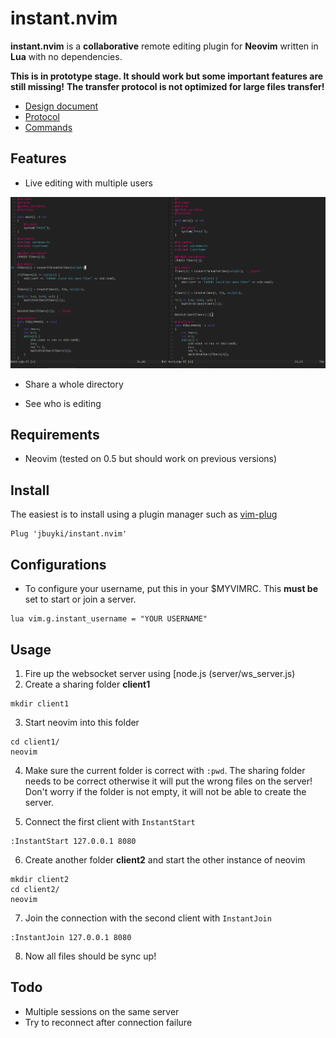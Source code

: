 instant.nvim
============

**instant.nvim** is a **collaborative** remote editing plugin for **Neovim** written in **Lua** with no dependencies.

**This is in prototype stage. It should work but some important features are still missing!**
**The transfer protocol is not optimized for large files transfer!**

* [Design document](docs/design.md)
* [Protocol](docs/protocol.md)
* [Commands](docs/commands.md)


Features
--------

* Live editing with multiple users

![showcase](docs/images/showcase1.PNG)

* Share a whole directory

* See who is editing

Requirements
------------

* Neovim (tested on 0.5 but should work on previous versions)

Install
-------

The easiest is to install using a plugin manager such as [vim-plug](https://github.com/junegunn/vim-plug)

```
Plug 'jbuyki/instant.nvim'
```

Configurations
--------------

* To configure your username, put this in your $MYVIMRC. This **must be** set to start or join a server.

```
lua vim.g.instant_username = "YOUR USERNAME"
```

Usage
-----

1. Fire up the websocket server using [node.js (server/ws_server.js)
2. Create a sharing folder **client1**
```
mkdir client1
```
3. Start neovim into this folder
```
cd client1/
neovim
```
4. Make sure the current folder is correct with `:pwd`. The sharing folder needs to be correct otherwise it will put the wrong files on the server! Don't worry if the folder is not empty, it will not be able to create the server.

5. Connect the first client with `InstantStart`
```
:InstantStart 127.0.0.1 8080
```

6. Create another folder **client2** and start the other instance of neovim
```
mkdir client2
cd client2/
neovim
```

7. Join the connection with the second client with `InstantJoin`
```
:InstantJoin 127.0.0.1 8080
```

8. Now all files should be sync up!

Todo
----

* Multiple sessions on the same server
* Try to reconnect after connection failure
